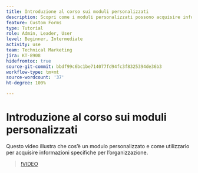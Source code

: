 ```yaml
---
title: Introduzione al corso sui moduli personalizzati
description: Scopri come i moduli personalizzati possono acquisire informazioni specifiche per l’organizzazione.
feature: Custom Forms
type: Tutorial
role: Admin, Leader, User
level: Beginner, Intermediate
activity: use
team: Technical Marketing
jira: KT-8908
hidefromtoc: true
source-git-commit: bbdf99c6bc1be714077fd94fc3f8325394de36b3
workflow-type: tm+mt
source-wordcount: '37'
ht-degree: 100%

---
```


# Introduzione al corso sui moduli personalizzati

Questo video illustra che cos’è un modulo personalizzato e come utilizzarlo per acquisire informazioni specifiche per l’organizzazione.

>[!VIDEO](https://video.tv.adobe.com/v/335171/?quality=12&learn=on&enablevpops=1)
